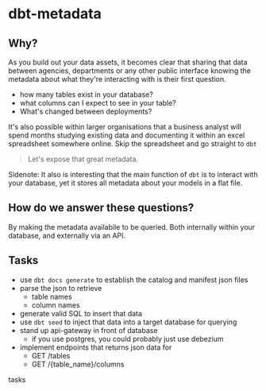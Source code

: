 # dbt-metadata

## Why?

As you build out your data assets, it becomes clear that sharing that data between agencies, departments or any other public interface knowing the metadata about what they're interacting with is their first question.

 - how many tables exist in your database?
 - what columns can I expect to see in your table?
 - What's changed between deployments?

It's also possible within larger organisations that a business analyst will spend months studying existing data and documenting it within an excel spreadsheet somewhere online. Skip the spreadsheet and go straight to `dbt`

> Let's expose that great metadata.

Sidenote: It also is interesting that the main function of `dbt` is to interact with your database, yet it stores all metadata about your models in a flat file.

## How do we answer these questions?

By making the metadata availabile to be queried. Both internally within your database, and externally via an API.

## Tasks

 - use `dbt docs generate` to establish the catalog and manifest json files
 - parse the json to retrieve
   - table names
   - column names
 - generate valid SQL to insert that data
 - use `dbt seed` to inject that data into a target database for querying
 - stand up api-gateway in front of database
   - if you use postgres, you could probably just use debezium
 - implement endpoints that returns json data for
   - GET /tables
   - GET /{table_name}/columns 

tasks